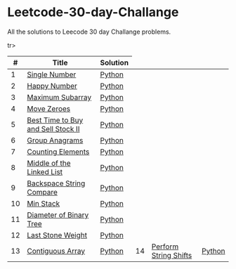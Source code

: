 # Leetcode-30-day-Challange
All the solutions to Leecode 30 day Challange problems.

<table>
<thead>
<tr>
<th>#</th>
<th>Title</th>
<th>Solution</th>
</tr>
</thead>
<tbody>
<tr>
<td>1</td>
<td><a href="https://leetcode.com/explore/challenge/card/30-day-leetcoding-challenge/528/week-1/3283/" rel="nofollow">Single Number
</a></td>
<td><a href="https://github.com/djeada/Leetcode-30-day-Challange/blob/master/src/Single%20Number.py">Python</a></td>
</tr>
<tr>
<td>2</td>
<td><a href="https://leetcode.com/explore/challenge/card/30-day-leetcoding-challenge/528/week-1/3284/" rel="nofollow">Happy Number</a></td>
<td><a href="https://github.com/djeada/Leetcode-30-day-Challange/blob/master/src/Happy%20Number.py">Python</a></td>
</tr>
<tr>
<td>3</td>
<td><a href="https://leetcode.com/explore/challenge/card/30-day-leetcoding-challenge/528/week-1/3285/" rel="nofollow">Maximum Subarray</a></td>
<td><a href="https://github.com/djeada/Leetcode-30-day-Challange/blob/master/src/Maximum%20Subarray.py">Python</a></td>
</tr>
<tr>
<td>4</td>
<td><a href="https://leetcode.com/explore/challenge/card/30-day-leetcoding-challenge/528/week-1/3286/" rel="nofollow">Move Zeroes</a></td>
<td><a href="https://github.com/djeada/Leetcode-30-day-Challange/blob/master/src/Move%20Zeroes.py">Python</a></td>
</tr>
<tr>
<td>5</td>
<td><a href="https://leetcode.com/explore/challenge/card/30-day-leetcoding-challenge/528/week-1/3287/" rel="nofollow">Best Time to Buy and Sell Stock II</a></td>
<td><a href="https://github.com/djeada/Leetcode-30-day-Challange/blob/master/src/Best%20Time%20to%20Buy%20and%20Sell%20Stock%20II.py">Python</a></td>
</tr>
<tr>
<td>6</td>
<td><a href="https://leetcode.com/explore/challenge/card/30-day-leetcoding-challenge/528/week-1/3288/" rel="nofollow">Group Anagrams</a></td>
<td><a href="https://github.com/djeada/Leetcode-30-day-Challange/blob/master/src/Group%20Anagrams.py">Python</a></td>
</tr>
<tr>
<td>7</td>
<td><a href="https://leetcode.com/explore/challenge/card/30-day-leetcoding-challenge/528/week-1/3289/" rel="nofollow">Counting Elements</a></td>
<td><a href="https://github.com/djeada/Leetcode-30-day-Challange/blob/master/src/Counting%20Elements.py">Python</a></td>
</tr>
<tr>
<td>8</td>
<td><a href="https://leetcode.com/explore/challenge/card/30-day-leetcoding-challenge/529/week-2/3290/" rel="nofollow">Middle of the Linked List</a></td>
<td><a href="https://github.com/djeada/Leetcode-30-day-Challange/blob/master/src/Middle%20of%20the%20Linked%20List.py">Python</a></td>
</tr>
<td>9</td>
<td><a href="https://leetcode.com/explore/challenge/card/30-day-leetcoding-challenge/529/week-2/3291/" rel="nofollow"> Backspace String Compare</a></td>
<td><a href="https://github.com/djeada/Leetcode-30-day-Challange/blob/master/src/Backspace%20String%20Compare.py">Python</a></td>
</tr>
<tr>
<td>10</td>
<td><a href="https://leetcode.com/explore/challenge/card/30-day-leetcoding-challenge/529/week-2/3292/" rel="nofollow">Min Stack</a></td>
<td><a href="https://github.com/djeada/Leetcode-30-day-Challange/blob/master/src/Min%20Stack.py">Python</a></td>
</tr>
<tr>
<td>11</td>
<td><a href="https://leetcode.com/explore/challenge/card/30-day-leetcoding-challenge/529/week-2/3293/" rel="nofollow">Diameter of Binary Tree</a></td>
<td><a href="https://github.com/djeada/Leetcode-30-day-Challange/blob/master/src/%20Diameter%20of%20Binary%20Tree.py">Python</a></td>
</tr>
<tr>
<td>12</td>
<td><a href="https://leetcode.com/explore/challenge/card/30-day-leetcoding-challenge/529/week-2/3297/" rel="nofollow">Last Stone Weight </a></td>
<td><a href="https://github.com/djeada/Leetcode-30-day-Challange/blob/master/src/Last%20Stone%20Weight.py">Python</a></td>
</tr>
<tr>
<td>13</td>
<td><a href="https://leetcode.com/explore/challenge/card/30-day-leetcoding-challenge/529/week-2/3298/" rel="nofollow">Contiguous Array</a></td>
<td><a href="https://github.com/djeada/Leetcode-30-day-Challange/blob/master/src/%20Contiguous%20Array.py">Python</a></td>
</<tr>
<td>14</td>
<td><a href="https://leetcode.com/explore/challenge/card/30-day-leetcoding-challenge/529/week-2/3299/" rel="nofollow">Perform String Shifts</a></td>
<td><a href="https://github.com/djeada/Leetcode-30-day-Challange/blob/master/src/Perform%20String%20Shifts.py">Python</a></td>
</tr>tr>
  
  
  
</tbody>
</table>
